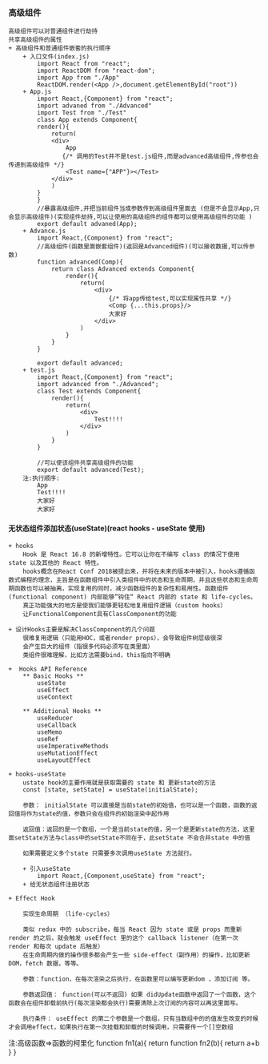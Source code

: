 ### 高级组件
    高级组件可以对普通组件进行劫持
    共享高级组件的属性
    + 高级组件和普通组件嵌套的执行顺序
        + 入口文件(index.js)
            import React from "react";
            import ReactDOM from "react-dom";
            import App from "./App"
            ReactDOM.render(<App />,document.getElementById("root"))
        + App.js
            import React,{Component} from "react";
            import advaned from "./Advanced"
            import Test from "./Test"
            class App extends Component{
            render(){
                return(
                <div>
                    App
                   {/* 调用的Test并不是test.js组件,而是advanced高级组件,传参也会传递到高级组件 */}
                    <Test name={"APP"}></Test>
                </div>
                )
            }
            }
            //暴露高级组件,并把当前组件当成参数传到高级组件里面去 (但是不会显示App,只会显示高级组件)(实现组件劫持,可以让使用的高级组件的组件都可以使用高级组件的功能 )
            export default advaned(App);
        + Advance.js
            import React,{Component} from "react";
            //高级组件(函数里面嵌套组件)(返回是Advanced组件)(可以接收数据,可以传参数)
            function advanced(Comp){
                return class Advanced extends Component{
                    render(){
                        return(
                            <div>
                                {/* 将app传给test,可以实现属性共享 */}
                                <Comp {...this.props}/>
                                大家好
                            </div>
                        )
                    }
                }
            }

            export default advanced;
        + test.js
            import React,{Component} from "react";
            import advanced from "./Advanced";
            class Test extends Component{
                render(){
                    return(
                        <div>
                            Test!!!!
                        </div>
                    )
                }
            }

            //可以使该组件共享高级组件的功能
            export default advanced(Test);
        注:执行顺序:    
            App
            Test!!!!
            大家好
            大家好

#### 无状态组件添加状态(useState)(react hooks - useState 使用)
    + hooks
        Hook 是 React 16.8 的新增特性。它可以让你在不编写 class 的情况下使用 state 以及其他的 React 特性。
        hooks概念在React Conf 2018被提出来，并将在未来的版本中被引入，hooks遵循函数式编程的理念，主旨是在函数组件中引入类组件中的状态和生命周期，并且这些状态和生命周期函数也可以被抽离，实现复用的同时，减少函数组件的复杂性和易用性。函数组件 (functional component) 内部能够”钩住“ React 内部的 state 和 life-cycles。
        真正功能强大的地方是使我们能够更轻松地复用组件逻辑（custom hooks）
        让FunctionalComponent具有ClassComponent的功能

    + 设计Hooks主要是解决ClassComponent的几个问题
        很难复用逻辑（只能用HOC，或者render props），会导致组件树层级很深
        会产生巨大的组件（指很多代码必须写在类里面）
        类组件很难理解，比如方法需要bind，this指向不明确
    
    +  Hooks API Reference
        ** Basic Hooks **
            useState
            useEffect
            useContext

        ** Additional Hooks **
            useReducer
            useCallback
            useMemo
            useRef
            useImperativeMethods
            useMutationEffect
            useLayoutEffect

    + hooks-useState
        ustate hook的主要作用就是获取需要的 state 和 更新state的方法
        const [state, setState] = useState(initialState);

        参数： initialState 可以直接是当前state的初始值，也可以是一个函数，函数的返回值将作为state的值，参数只会在组件的初始渲染中起作用

        返回值：返回的是一个数组，一个是当前state的值，另一个是更新state的方法，这里面setState方法与class中的setState不同在于，此setState 不会合并state 中的值

        如果需要定义多个state 只需要多次调用useState 方法就行。

        + 引入useState
            import React,{Component,useState} from "react";
        + 给无状态组件注册状态

    + Effect Hook

        实现生命周期 （life-cycles）

        类似 redux 中的 subscribe，每当 React 因为 state 或是 props 而重新 render 的之后，就会触发 useEffect 里的这个 callback listener（在第一次 render 和每次 update 后触发）
        在生命周期内做的操作很多都会产生一些 side-effect（副作用）的操作，比如更新 DOM，fetch 数据，等等。

        参数：function，在每次渲染之后执行，在函数里可以编写更新dom ，添加订阅 等。

        参数返回值： function(可以不返回) 如果 didUpdate函数中返回了一个函数，这个函数会在组件卸载前执行(每次渲染都会执行)需要清除上次订阅的内容可以再这里面写。

        执行条件： useEffect 的第二个参数是一个数组，只有当数组中的的值发生改变的时候才会调用effect，如果执行在第一次挂载和卸载的时候调用，只需要传一个[]空数组

注:高级函数=>函数的柯里化
    function fn1(a){
        return function fn2(b){
            return a+b
        }
    }